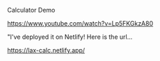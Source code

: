 Calculator Demo

https://www.youtube.com/watch?v=Lp5FKGkzA80

"I've deployed it on Netlify! Here is the url...

https://lax-calc.netlify.app/
